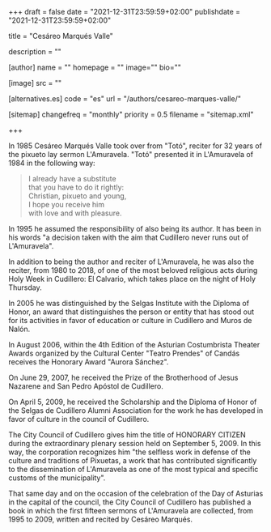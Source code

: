 +++
draft = false
date = "2021-12-31T23:59:59+02:00"
publishdate = "2021-12-31T23:59:59+02:00"

title = "Cesáreo Marqués Valle"

description = ""

[author]
    name = ""
    homepage = ""
    image=""
    bio=""

[image]
    src = ""

[alternatives.es]
    code = "es"
    url = "/authors/cesareo-marques-valle/"

[sitemap]
  changefreq = "monthly"
  priority = 0.5
  filename = "sitemap.xml"

+++

In 1985 Cesáreo Marqués Valle took over from "Totó", reciter for 32 years of the pixueto lay sermon L'Amuravela. "Totó" presented it in L'Amuravela of 1984 in the following way:

> I already have a substitute\
that you have to do it rightly:\
Christian, pixueto and young,\
I hope you receive him\
with love and with pleasure.

In 1995 he assumed the responsibility of also being its author. It has been in his words "a decision taken with the aim that Cudillero never runs out of L'Amuravela".

In addition to being the author and reciter of L'Amuravela, he was also the reciter, from 1980 to 2018, of one of the most beloved religious acts during Holy Week in Cudillero: El Calvario, which takes place on the night of Holy Thursday.

In 2005 he was distinguished by the Selgas Institute with the Diploma of Honor, an award that distinguishes the person or entity that has stood out for its activities in favor of education or culture in Cudillero and Muros de Nalón.

In August 2006, within the 4th Edition of the Asturian Costumbrista Theater Awards organized by the Cultural Center "Teatro Prendes" of Candás receives the Honorary Award "Aurora Sánchez".

On June 29, 2007, he received the Prize of the Brotherhood of Jesus Nazarene and San Pedro Apóstol de Cudillero.

On April 5, 2009, he received the Scholarship and the Diploma of Honor of the Selgas de Cudillero Alumni Association for the work he has developed in favor of culture in the council of Cudillero.

The City Council of Cudillero gives him the title of HONORARY CITIZEN during the extraordinary plenary session held on September 5, 2009. In this way, the corporation recognizes him "the selfless work in defense of the culture and traditions of Pixuetas, a work that has contributed significantly to the dissemination of L'Amuravela as one of the most typical and specific customs of the municipality".

That same day and on the occasion of the celebration of the Day of Asturias in the capital of the council, the City Council of Cudillero has published a book in which the first fifteen sermons of L'Amuravela are collected, from 1995 to 2009, written and recited by Cesáreo Marqués.

